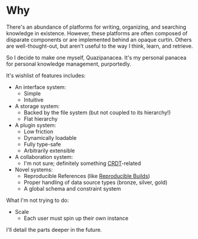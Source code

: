 # Why

There's an abundance of platforms for writing, organizing, and searching knowledge in existence. However, these platforms are often composed of disparate components or are implemented behind an opaque curtin. Others are well-thought-out, but aren't useful to the way I think, learn, and retrieve.

So I decide to make one myself, Quazipanacea. It's my personal panacea for personal knowledge management, purportedly.

It's wishlist of features includes:

- An interface system:
  - Simple
  - Intuitive
- A storage system:
  - Backed by the file system (but not coupled to its hierarchy!)
  - Flat hierarchy
- A plugin system:
  - Low friction
  - Dynamically loadable
  - Fully type-safe
  - Arbitrarily extensible
- A collaboration system:
  - I'm not sure; definitely something [CRDT](https://en.wikipedia.org/wiki/Conflict-free_replicated_data_type)-related
- Novel systems:
  - Reproducible References (like [Reproducible Builds](https://reproducible-builds.org))
  - Proper handling of data source types (bronze, silver, gold)
  - A global schema and constraint system

What I'm not trying to do:

- Scale
  - Each user must spin up their own instance

I'll detail the parts deeper in the future.
